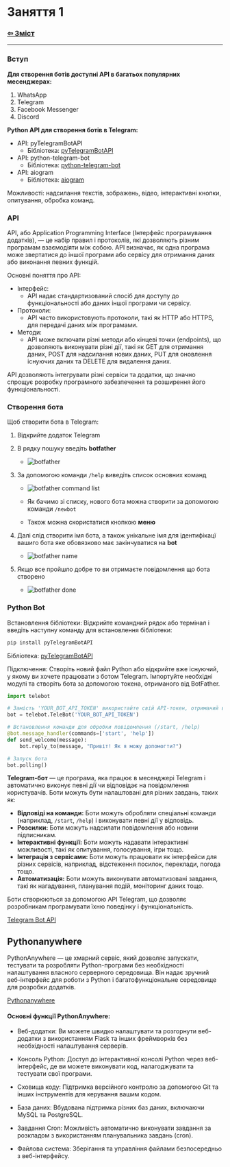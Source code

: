 # Заняття 1

### [&#8678; Зміст](../index.md)

---

### Вступ

**Для створення ботів доступні API в багатьох популярних месенджерах:**

1. WhatsApp
2. Telegram
3. Facebook Messenger
4. Discord

**Python API для створення ботів в Telegram:**

- API: pyTelegramBotAPI
  - Бібліотека: [pyTelegramBotAPI](https://pypi.org/project/pyTelegramBotAPI/)
- API: python-telegram-bot
  - Бібліотека: [python-telegram-bot](https://pypi.org/project/python-telegram-bot/)
- API: aiogram
  - Бібліотека: [aiogram](https://pypi.org/project/aiogram/)

Можливості: надсилання текстів, зображень, відео, інтерактивні кнопки, опитування, обробка команд.

### API

API, або Application Programming Interface (Інтерфейс програмування додатків), — це 
набір правил і протоколів, які дозволяють різним програмам взаємодіяти між собою. 
API визначає, як одна програма може звертатися до іншої програми або сервісу для 
отримання даних або виконання певних функцій.

Основні поняття про API:

- Інтерфейс:
  - API надає стандартизований спосіб для доступу до функціональності або даних іншої програми чи сервісу.
- Протоколи:
  - API часто використовують протоколи, такі як HTTP або HTTPS, для передачі даних між програмами.
- Методи:
  - API може включати різні методи або кінцеві точки (endpoints), що дозволяють виконувати різні дії, такі як GET для отримання даних, POST для надсилання нових даних, PUT для оновлення існуючих даних та DELETE для видалення даних.

API дозволяють інтегрувати різні сервіси та додатки, що значно спрощує розробку 
програмного забезпечення та розширення його функціональності.

### Створення бота

Щоб створити бота в Telegram: 

1. Відкрийте додаток Telegram

3. В рядку пошуку введіть __botfather__ 
 
   - ![botfather](botfather.jpeg)

3. За допомогою команди `/help` виведіть список основних команд

   - ![botfather command list](botfather_command_list.jpeg)

   - Як бачимо зі списку, нового бота можна створити за допомогою команди `/newbot`

   - Також можна скористатися кнопкою __меню__

4. Далі слід створити імя бота, а також унікальне імя для ідентифікацї вашиго бота яке обовязково має закінчуватися на __bot__
 
   - ![botfather name](botfather_newbot.jpeg)

5. Якщо все пройшло добре то ви отримаєте повідомлення що ботa створено
   
   - ![botfather done](botfather_done.jpeg) 


### Python Bot

Встановлення бібліотеки: Відкрийте командний рядок або термінал і введіть наступну команду для встановлення бібліотеки:

```bash
pip install pyTelegramBotAPI
```

Бібліотека: [pyTelegramBotAPI](https://pypi.org/project/pyTelegramBotAPI/)

Підключення: Створіть новий файл Python або відкрийте вже існуючий, 
у якому ви хочете працювати з ботом Telegram. 
Імпортуйте необхідні модулі та створіть бота за допомогою токена, 
отриманого від BotFather.

```python
import telebot

# Замість 'YOUR_BOT_API_TOKEN' використайте свій API-токен, отриманий від BotFather
bot = telebot.TeleBot('YOUR_BOT_API_TOKEN')

# Встановлення команди для обробки повідомлення (/start, /help)
@bot.message_handler(commands=['start', 'help'])
def send_welcome(message):    
    bot.reply_to(message, "Привіт! Як я можу допомогти?")

# Запуск бота
bot.polling()

```


__Telegram-бот__ — це програма, яка працює в месенджері Telegram і автоматично виконує певні дії чи відповідає на повідомлення користувачів. Боти можуть бути налаштовані для різних завдань, таких як:

- **Відповіді на команди:** Боти можуть обробляти спеціальні команди (наприклад, `/start`, `/help`) і виконувати певні дії у відповідь.
- **Розсилки:** Боти можуть надсилати повідомлення або новини підписникам.
- **Інтерактивні функції:** Боти можуть надавати інтерактивні можливості, такі як опитування, голосування, ігри тощо.
- **Інтеграція з сервісами:** Боти можуть працювати як інтерфейси для різних сервісів, наприклад, відстеження посилок, переклади, погода тощо.
- **Автоматизація:** Боти можуть виконувати автоматизовані завдання, такі як нагадування, планування подій, моніторинг даних тощо.

Боти створюються за допомогою API Telegram, що дозволяє розробникам програмувати їхню поведінку і функціональність. 

[Telegram Bot API](https://core.telegram.org/bots/api)


## Pythonanywhere

PythonAnywhere — це хмарний сервіс, який дозволяє запускати, 
тестувати та розробляти Python-програми без необхідності 
налаштування власного серверного середовища. 
Він надає зручний веб-інтерфейс для роботи з Python і багатофункціональне 
середовище для розробки додатків.

[Pythonanywhere](https://www.pythonanywhere.com/)

#### Основні функції PythonAnywhere:

- Веб-додатки: Ви можете швидко налаштувати та розгорнути веб-додатки з використанням Flask та інших фреймворків без необхідності налаштування серверів.

- Консоль Python: Доступ до інтерактивної консолі Python через веб-інтерфейс, де ви можете виконувати код, налагоджувати та тестувати свої програми.

- Сховища коду: Підтримка версійного контролю за допомогою Git та інших інструментів для керування вашим кодом.

- База даних: Вбудована підтримка різних баз даних, включаючи MySQL та PostgreSQL.

- Завдання Cron: Можливість автоматично виконувати завдання за розкладом з використанням планувальника завдань (cron).

- Файлова система: Зберігання та управління файлами безпосередньо з веб-інтерфейсу.